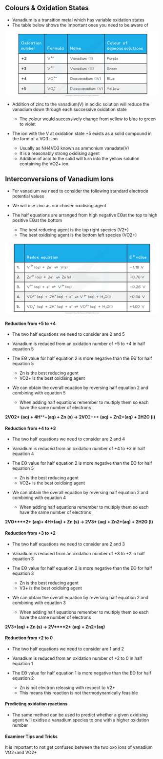 ## Colours & Oxidation States

* Vanadium is a transition metal which has variable oxidation states
* The table below shows the important ones you need to be aware of

![colours-and-oxidation-states](colours-and-oxidation-states.png)

* Addition of zinc to the vanadium(V) in acidic solution will reduce the vanadium down through each successive oxidation state

  + The colour would successively change from yellow to blue to green to violet
* The ion with the V at oxidation state +5 exists as a solid compound in the form of a VO3- ion

  + Usually as NH4VO3 known as ammonium vanadate(V)
  + It is a reasonably strong oxidising agent
  + Addition of acid to the solid will turn into the yellow solution containing the VO2+ ion.

## Interconversions of Vanadium Ions

* For vanadium we need to consider the following standard electrode potential values
* We will use zinc as our chosen oxidising agent
* The half equations are arranged from high negative EΘat the top to high positive EΘat the bottom

  + The best reducing agent is the top right species (V2+)
  + The best oxidising agent is the bottom left species (VO2+)

![6-3-1-vanadium-table-2](6-3-1-vanadium-table-2.png)

#### Reduction from +5 to +4

* The two half equations we need to consider are 2 and 5
* Vanadium is reduced from an oxidation number of +5 to +4 in half equation 5
* The EΘ value for half equation 2 is more negative than the EΘ for half equation 5

  + Zn is the best reducing agent
  + VO2+ is the best oxidising agent
* We can obtain the overall equation by reversing half equation 2 and combining with equation 5

  + When adding half equations remember to multiply them so each have the same number of electrons

**2VO****2****+** **(aq) + 4H****+****(aq) + Zn (s) → 2VO****2+** **(aq) + Zn****2+****(aq) + 2H****2****O (l)**

#### Reduction from +4 to +3

* The two half equations we need to consider are 2 and 4
* Vanadium is reduced from an oxidation number of +4 to +3 in half equation 4
* The EΘ value for half equation 2 is more negative than the EΘ for half equation 5

  + Zn is the best reducing agent
  + VO2+ is the best oxidising agent
* We can obtain the overall equation by reversing half equation 2 and combining with equation 4

  + When adding half equations remember to multiply them so each have the same number of electrons

**2VO****2+** **(aq)****+ 4H****+****(aq) + Zn (s) → 2V****3+** **(aq) + Zn****2+****(aq) + 2H****2****O (l)**

#### Reduction from +3 to +2

* The two half equations we need to consider are 2 and 3
* Vanadium is reduced from an oxidation number of +3 to +2 in half equation 3
* The EΘ value for half equation 2 is more negative than the EΘ for half equation 3

  + Zn is the best reducing agent
  + V3+ is the best oxidising agent
* We can obtain the overall equation by reversing half equation 2 and combining with equation 3

  + When adding half equations remember to multiply them so each have the same number of electrons

**2V****3+****(aq) + Zn (s) → 2V****2+** **(aq) + Zn****2+****(aq)**

#### Reduction from +2 to 0

* The two half equations we need to consider are 1 and 2
* Vanadium is reduced from an oxidation number of +2 to 0 in half equation 1
* The EΘ value for half equation 1 is more negative than the EΘ for half equation 2

  + Zn is not electron releasing with respect to V2+
  + This means this reaction is not thermodynamically feasible

#### Predicting oxidation reactions

* The same method can be used to predict whether a given oxidising agent will oxidise a vanadium species to one with a higher oxidation number

#### Examiner Tips and Tricks

It is important to not get confused between the two oxo ions of vanadium VO2+and VO2+